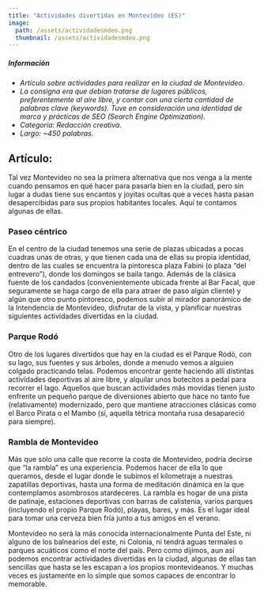 ```yaml
---
title: "Actividades divertidas en Montevideo (ES)"
image: 
  path: /assets/actividadesmdeo.png
  thumbnail: /assets/actividadesmdeo.png
---
```


##### _Información_
- _Artículo sobre actividades para realizar en la ciudad de Montevideo._
- _La consigna era que debían tratarse de lugares públicos, preferentemente al aire libre, y contar con una cierta cantidad de palabras clave (keywords). Tuve en consideración una identidad de marca y prácticas de SEO (Search Engine Optimization)._
- _Categoría: Redacción creativa._
- _Largo: ~450 palabras._


## Artículo:

Tal vez Montevideo no sea la primera alternativa que nos venga a la mente cuando pensamos en qué hacer para pasarla bien en la ciudad, pero sin lugar a dudas tiene sus encantos y joyitas ocultas que a veces hasta pasan desapercibidas para sus propios habitantes locales. Aquí te contamos algunas de ellas.

### Paseo céntrico
En el centro de la ciudad tenemos una serie de plazas ubicadas a pocas cuadras unas de otras, y que tienen cada una de ellas su propia identidad, dentro de las cuales se encuentra la pintoresca plaza Fabini (o plaza “del entrevero”), donde los domingos se baila tango. Además de la clásica fuente de los candados (convenientemente ubicada frente al Bar Facal, que seguramente se haga cargo de ella para atraer de paso algún cliente) y algún que otro punto pintoresco, podemos subir al mirador panorámico de la Intendencia de Montevideo, disfrutar de la vista, y planificar nuestras siguientes actividades divertidas en la ciudad.

### Parque Rodó
Otro de los lugares divertidos que hay en la ciudad es el Parque Rodó, con su lago, sus fuentes y sus árboles, donde a menudo vemos a alguien colgado practicando telas. Podemos encontrar gente haciendo allí distintas actividades deportivas al aire libre, y alquilar unos botecitos a pedal para recorrer el lago. Aquellos que buscan actividades más movidas tienen justo enfrente un pequeño parque de diversiones abierto que hace no tanto fue (relativamente) modernizado, pero que mantiene atracciones clásicas como el Barco Pirata o el Mambo (sí, aquella tétrica montaña rusa desapareció para siempre).

### Rambla de Montevideo
Más que solo una calle que recorre la costa de Montevideo, podría decirse que “la rambla” es una experiencia. Podemos hacer de ella lo que queramos, desde el lugar donde le subimos el kilometraje a nuestras zapatillas deportivas, hasta una forma de meditación dinámica en la que contemplamos asombrosos atardeceres. La rambla es hogar de una pista de patinaje, estaciones deportivas con barras de calistenia, varios parques (incluyendo el propio Parque Rodó), playas, bares, y más. Es el lugar ideal para tomar una cerveza bien fría junto a tus amigos en el verano.

Montevideo no será la más conocida internacionalmente Punta del Este, ni alguno de los balnearios del este, ni Colonia, ni tendrá aguas termales o parques acuáticos como el norte del país. Pero como dijimos, aun así podemos encontrar actividades divertidas en la ciudad, algunas de ellas tan sencillas que hasta se les escapan a los propios montevideanos. Y muchas veces es justamente en lo simple que somos capaces de encontrar lo memorable.
